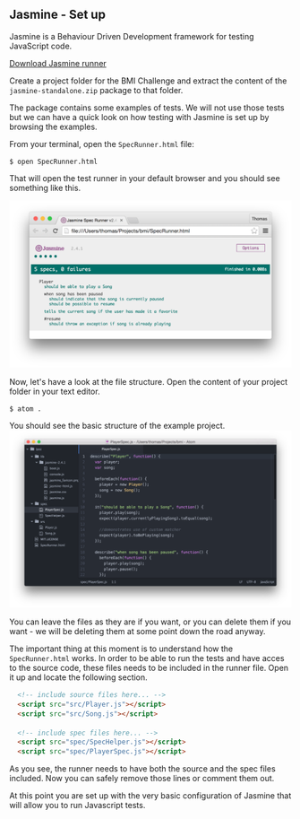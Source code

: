 ## Jasmine - Set up

Jasmine is a Behaviour Driven Development framework for testing JavaScript code. 

[Download Jasmine runner](https://github.com/jasmine/jasmine/releases)

Create a project folder for the BMI Challenge and extract the content of the `jasmine-standalone.zip` package to that folder.

The package contains some examples of tests. We will not use those tests but we can have a quick look on how testing with Jasmine is set up by browsing the examples.

From your terminal, open the `SpecRunner.html` file:

```shell
$ open SpecRunner.html
```

That will open the test runner in your default browser and you should see something like this. 

![Default tests fron the `jasmine_standalone` package](../images/jasmine_runner_1.png)

Now, let's have a look at the file structure. Open the content of your project folder in your text editor.

```shell
$ atom .
``` 
You should see the basic structure of the example project.
![](../images/jasmine_standalone_examples.png)

You can leave the files as they are if you want, or you can delete them if you want - we will be deleting them at some point down the road anyway.

The important thing at this moment is to understand how the `SpecRunner.html` works. In order to be able to run the tests and have acces to the source code, these files needs to be included in the runner file. Open it up and locate the following section.

```html
  <!-- include source files here... -->
  <script src="src/Player.js"></script>
  <script src="src/Song.js"></script>

  <!-- include spec files here... -->
  <script src="spec/SpecHelper.js"></script>
  <script src="spec/PlayerSpec.js"></script>

```

As you see, the runner needs to have both the source and the spec files included. Now you can safely remove those lines or comment them out. 

At this point you are set up with the very basic configuration of Jasmine that will allow you to run Javascript tests.




